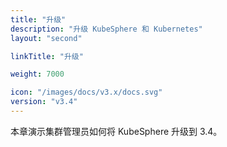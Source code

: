 ```yaml
---
title: "升级"
description: "升级 KubeSphere 和 Kubernetes"
layout: "second"

linkTitle: "升级"

weight: 7000

icon: "/images/docs/v3.x/docs.svg"
version: "v3.4"
---
```


本章演示集群管理员如何将 KubeSphere 升级到 3.4。